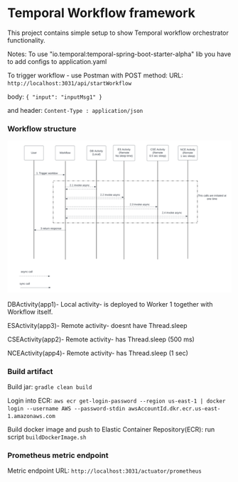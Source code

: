 # Temporal Workflow framework

This project contains simple setup to show Temporal workflow orchestrator functionality.

Notes:
To use "io.temporal:temporal-spring-boot-starter-alpha" lib you have to add configs to application.yaml

To trigger workflow - use Postman with POST method:
URL: `http://localhost:3031/api/startWorkflow` 

body:
`{
"input": "inputMsg1"
}`

and header:
`Content-Type : application/json`

### Workflow structure

![picture](Workflow.png)

DBActivity(app1)- Local activity- is deployed to Worker 1 together with Workflow itself.

ESActivity(app3)- Remote activity- doesnt have Thread.sleep

CSEActivity(app2)- Remote activity- has Thread.sleep (500 ms)

NCEActivity(app4)- Remote activity- has Thread.sleep (1 sec)

### Build artifact

Build jar:
`gradle clean build`

Login into ECR:
`aws ecr get-login-password --region us-east-1 | docker login --username AWS --password-stdin awsAccountId.dkr.ecr.us-east-1.amazonaws.com`

Build docker image and push to Elastic Container Repository(ECR): run script `buildDockerImage.sh`

### Prometheus metric endpoint

Metric endpoint URL: `http://localhost:3031/actuator/prometheus` 
